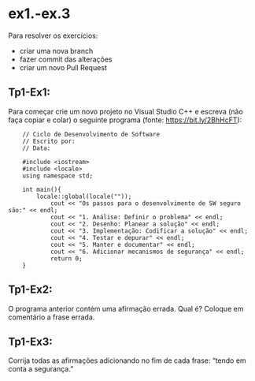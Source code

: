# ex1.-ex.3

Para resolver os exercícios:
* criar uma nova branch
* fazer commit das alterações
* criar um novo Pull Request

## Tp1-Ex1:
Para começar crie um novo projeto no Visual Studio C++ e escreva (não faça copiar e colar) o seguinte programa (fonte: https://bit.ly/2BhHcFT):
```
	// Ciclo de Desenvolvimento de Software
	// Escrito por: 
	// Data: 

	#include <iostream>
	#include <locale>
	using namespace std;
		
	int main(){
		locale::global(locale(""));
    		cout << "Os passos para o desenvolvimento de SW seguro são:" << endl;
    		cout << "1. Análise: Definir o problema" << endl;
    		cout << "2. Desenho: Planear a solução" << endl;
    		cout << "3. Implementação: Codificar a solução" << endl;
    		cout << "4. Testar e depurar" << endl;
    		cout << "5. Manter e documentar" << endl;
    		cout << "6. Adicionar mecanismos de segurança" << endl;
    		return 0;
	}
```
## Tp1-Ex2:
O programa anterior contém uma afirmação errada. Qual é? Coloque em comentário a frase errada.

## Tp1-Ex3:
Corrija todas as afirmações adicionando no fim de cada frase: “tendo em conta a segurança.” 
